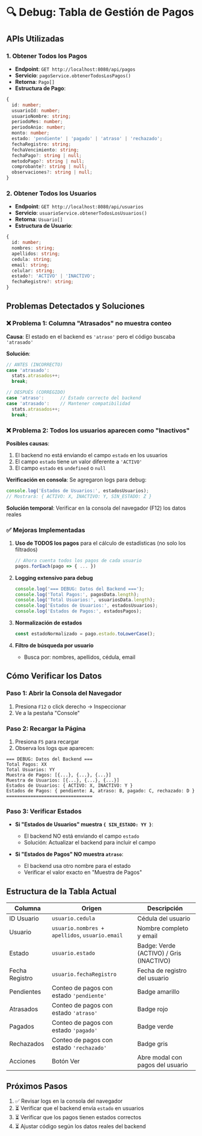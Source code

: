 # 🔍 Debug: Tabla de Gestión de Pagos

## APIs Utilizadas

### 1. **Obtener Todos los Pagos**
- **Endpoint**: `GET http://localhost:8080/api/pagos`
- **Servicio**: `pagoService.obtenerTodosLosPagos()`
- **Retorna**: `Pago[]`
- **Estructura de Pago**:
```typescript
{
  id: number;
  usuarioId: number;
  usuarioNombre: string;
  periodoMes: number;
  periodoAnio: number;
  monto: number;
  estado: 'pendiente' | 'pagado' | 'atraso' | 'rechazado';
  fechaRegistro: string;
  fechaVencimiento: string;
  fechaPago?: string | null;
  metodoPago?: string | null;
  comprobante?: string | null;
  observaciones?: string | null;
}
```

### 2. **Obtener Todos los Usuarios**
- **Endpoint**: `GET http://localhost:8080/api/usuarios`
- **Servicio**: `usuarioService.obtenerTodosLosUsuarios()`
- **Retorna**: `Usuario[]`
- **Estructura de Usuario**:
```typescript
{
  id: number;
  nombres: string;
  apellidos: string;
  cedula: string;
  email: string;
  celular: string;
  estado?: 'ACTIVO' | 'INACTIVO';
  fechaRegistro?: string;
}
```

## Problemas Detectados y Soluciones

### ❌ Problema 1: Columna "Atrasados" no muestra conteo
**Causa**: El estado en el backend es `'atraso'` pero el código buscaba `'atrasado'`

**Solución**:
```typescript
// ANTES (INCORRECTO)
case 'atrasado':
  stats.atrasados++;
  break;

// DESPUÉS (CORREGIDO)
case 'atraso':      // Estado correcto del backend
case 'atrasado':    // Mantener compatibilidad
  stats.atrasados++;
  break;
```

### ❌ Problema 2: Todos los usuarios aparecen como "Inactivos"
**Posibles causas**:
1. El backend no está enviando el campo `estado` en los usuarios
2. El campo `estado` tiene un valor diferente a `'ACTIVO'`
3. El campo `estado` es `undefined` o `null`

**Verificación en consola**:
Se agregaron logs para debug:
```typescript
console.log('Estados de Usuarios:', estadosUsuarios);
// Mostrará: { ACTIVO: X, INACTIVO: Y, SIN_ESTADO: Z }
```

**Solución temporal**: Verificar en la consola del navegador (F12) los datos reales

### ✅ Mejoras Implementadas

1. **Uso de TODOS los pagos** para el cálculo de estadísticas (no solo los filtrados)
   ```typescript
   // Ahora cuenta todos los pagos de cada usuario
   pagos.forEach(pago => { ... })
   ```

2. **Logging extensivo para debug**
   ```typescript
   console.log('=== DEBUG: Datos del Backend ===');
   console.log('Total Pagos:', pagosData.length);
   console.log('Total Usuarios:', usuariosData.length);
   console.log('Estados de Usuarios:', estadosUsuarios);
   console.log('Estados de Pagos:', estadosPagos);
   ```

3. **Normalización de estados**
   ```typescript
   const estadoNormalizado = pago.estado.toLowerCase();
   ```

4. **Filtro de búsqueda por usuario**
   - Busca por: nombres, apellidos, cédula, email

## Cómo Verificar los Datos

### Paso 1: Abrir la Consola del Navegador
1. Presiona `F12` o click derecho → Inspeccionar
2. Ve a la pestaña "Console"

### Paso 2: Recargar la Página
1. Presiona `F5` para recargar
2. Observa los logs que aparecen:

```
=== DEBUG: Datos del Backend ===
Total Pagos: XX
Total Usuarios: YY
Muestra de Pagos: [{...}, {...}, {...}]
Muestra de Usuarios: [{...}, {...}, {...}]
Estados de Usuarios: { ACTIVO: X, INACTIVO: Y }
Estados de Pagos: { pendiente: A, atraso: B, pagado: C, rechazado: D }
================================
```

### Paso 3: Verificar Estados
- **Si "Estados de Usuarios" muestra `{ SIN_ESTADO: YY }`**: 
  - El backend NO está enviando el campo `estado`
  - Solución: Actualizar el backend para incluir el campo

- **Si "Estados de Pagos" NO muestra `atraso`**:
  - El backend usa otro nombre para el estado
  - Verificar el valor exacto en "Muestra de Pagos"

## Estructura de la Tabla Actual

| Columna | Origen | Descripción |
|---------|--------|-------------|
| ID Usuario | `usuario.cedula` | Cédula del usuario |
| Usuario | `usuario.nombres + apellidos`, `usuario.email` | Nombre completo y email |
| Estado | `usuario.estado` | Badge: Verde (ACTIVO) / Gris (INACTIVO) |
| Fecha Registro | `usuario.fechaRegistro` | Fecha de registro del usuario |
| Pendientes | Conteo de pagos con estado `'pendiente'` | Badge amarillo |
| Atrasados | Conteo de pagos con estado `'atraso'` | Badge rojo |
| Pagados | Conteo de pagos con estado `'pagado'` | Badge verde |
| Rechazados | Conteo de pagos con estado `'rechazado'` | Badge gris |
| Acciones | Botón Ver | Abre modal con pagos del usuario |

## Próximos Pasos

1. ✅ Revisar logs en la consola del navegador
2. ⏳ Verificar que el backend envía `estado` en usuarios
3. ⏳ Verificar que los pagos tienen estados correctos
4. ⏳ Ajustar código según los datos reales del backend
